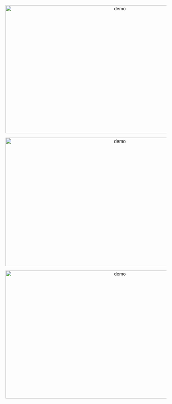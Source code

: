 <p align="center">
  <img src="https://github.com/user-attachments/assets/395a20c0-db4e-4958-96ca-8aa8b524945d" alt="demo" width="700" height="400">
</p>

<p align="center">
  <img src="https://github.com/user-attachments/assets/ccb6f173-6c6f-4bc0-91b7-04799666fece" alt="demo" width="700" height="400">
</p>

<p align="center">
  <img src="https://github.com/user-attachments/assets/dfac84cd-3d08-43c4-a198-20b810568868" alt="demo" width="700" height="400">
</p>

